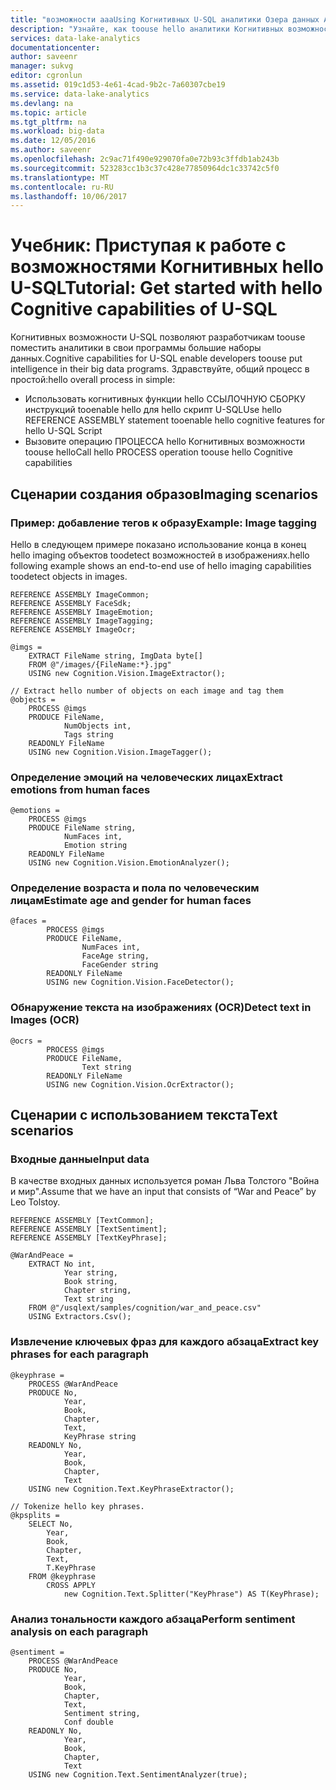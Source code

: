 ```yaml
---
title: "возможности aaaUsing Когнитивных U-SQL аналитики Озера данных Azure | Документы Microsoft"
description: "Узнайте, как toouse hello аналитики Когнитивных возможностей в U-SQL"
services: data-lake-analytics
documentationcenter: 
author: saveenr
manager: sukvg
editor: cgronlun
ms.assetid: 019c1d53-4e61-4cad-9b2c-7a60307cbe19
ms.service: data-lake-analytics
ms.devlang: na
ms.topic: article
ms.tgt_pltfrm: na
ms.workload: big-data
ms.date: 12/05/2016
ms.author: saveenr
ms.openlocfilehash: 2c9ac71f490e929070fa0e72b93c3ffdb1ab243b
ms.sourcegitcommit: 523283cc1b3c37c428e77850964dc1c33742c5f0
ms.translationtype: MT
ms.contentlocale: ru-RU
ms.lasthandoff: 10/06/2017
---
```

# <a name="tutorial-get-started-with-hello-cognitive-capabilities-of-u-sql"></a><span data-ttu-id="89c9e-103">Учебник: Приступая к работе с возможностями Когнитивных hello U-SQL</span><span class="sxs-lookup"><span data-stu-id="89c9e-103">Tutorial: Get started with hello Cognitive capabilities of U-SQL</span></span>

<span data-ttu-id="89c9e-104">Когнитивных возможности U-SQL позволяют разработчикам toouse поместить аналитики в свои программы большие наборы данных.</span><span class="sxs-lookup"><span data-stu-id="89c9e-104">Cognitive capabilities for U-SQL enable developers toouse put intelligence in their big data programs.</span></span> <span data-ttu-id="89c9e-105">Здравствуйте, общий процесс в простой:</span><span class="sxs-lookup"><span data-stu-id="89c9e-105">hello overall process in simple:</span></span>

* <span data-ttu-id="89c9e-106">Использовать когнитивных функции hello ССЫЛОЧНУЮ СБОРКУ инструкций tooenable hello для hello скрипт U-SQL</span><span class="sxs-lookup"><span data-stu-id="89c9e-106">Use hello REFERENCE ASSEMBLY statement tooenable hello cognitive features for hello U-SQL Script</span></span>
* <span data-ttu-id="89c9e-107">Вызовите операцию ПРОЦЕССА hello Когнитивных возможности toouse hello</span><span class="sxs-lookup"><span data-stu-id="89c9e-107">Call hello PROCESS operation toouse hello Cognitive capabilities</span></span> 

## <a name="imaging-scenarios"></a><span data-ttu-id="89c9e-108">Сценарии создания образов</span><span class="sxs-lookup"><span data-stu-id="89c9e-108">Imaging scenarios</span></span>

### <a name="example-image-tagging"></a><span data-ttu-id="89c9e-109">Пример: добавление тегов к образу</span><span class="sxs-lookup"><span data-stu-id="89c9e-109">Example: Image tagging</span></span>

<span data-ttu-id="89c9e-110">Hello в следующем примере показано использование конца в конец hello imaging объектов toodetect возможностей в изображениях.</span><span class="sxs-lookup"><span data-stu-id="89c9e-110">hello following example shows an end-to-end use of hello imaging capabilities toodetect objects in images.</span></span>

    REFERENCE ASSEMBLY ImageCommon;
    REFERENCE ASSEMBLY FaceSdk;
    REFERENCE ASSEMBLY ImageEmotion;
    REFERENCE ASSEMBLY ImageTagging;
    REFERENCE ASSEMBLY ImageOcr;

    @imgs =
        EXTRACT FileName string, ImgData byte[]
        FROM @"/images/{FileName:*}.jpg"
        USING new Cognition.Vision.ImageExtractor();

    // Extract hello number of objects on each image and tag them 
    @objects =
        PROCESS @imgs 
        PRODUCE FileName,
                NumObjects int,
                Tags string
        READONLY FileName
        USING new Cognition.Vision.ImageTagger();


### <a name="extract-emotions-from-human-faces"></a><span data-ttu-id="89c9e-111">Определение эмоций на человеческих лицах</span><span class="sxs-lookup"><span data-stu-id="89c9e-111">Extract emotions from human faces</span></span> 

    @emotions =
        PROCESS @imgs
        PRODUCE FileName string,
                NumFaces int,
                Emotion string
        READONLY FileName
        USING new Cognition.Vision.EmotionAnalyzer();

### <a name="estimate-age-and-gender-for-human-faces"></a><span data-ttu-id="89c9e-112">Определение возраста и пола по человеческим лицам</span><span class="sxs-lookup"><span data-stu-id="89c9e-112">Estimate age and gender for human faces</span></span>

    @faces = 
            PROCESS @imgs
            PRODUCE FileName,
                    NumFaces int,
                    FaceAge string,
                    FaceGender string
            READONLY FileName
            USING new Cognition.Vision.FaceDetector();

### <a name="detect-text-in-images-ocr"></a><span data-ttu-id="89c9e-113">Обнаружение текста на изображениях (OCR)</span><span class="sxs-lookup"><span data-stu-id="89c9e-113">Detect text in Images (OCR)</span></span>

    @ocrs =
            PROCESS @imgs
            PRODUCE FileName,
                    Text string
            READONLY FileName
            USING new Cognition.Vision.OcrExtractor();

## <a name="text-scenarios"></a><span data-ttu-id="89c9e-114">Сценарии с использованием текста</span><span class="sxs-lookup"><span data-stu-id="89c9e-114">Text scenarios</span></span>

### <a name="input-data"></a><span data-ttu-id="89c9e-115">Входные данные</span><span class="sxs-lookup"><span data-stu-id="89c9e-115">Input data</span></span>

<span data-ttu-id="89c9e-116">В качестве входных данных используется роман Льва Толстого "Война и мир".</span><span class="sxs-lookup"><span data-stu-id="89c9e-116">Assume that we have an input that consists of “War and Peace” by Leo Tolstoy.</span></span>

    REFERENCE ASSEMBLY [TextCommon];
    REFERENCE ASSEMBLY [TextSentiment];
    REFERENCE ASSEMBLY [TextKeyPhrase];

    @WarAndPeace =
        EXTRACT No int,
                Year string,
                Book string,
                Chapter string,
                Text string
        FROM @"/usqlext/samples/cognition/war_and_peace.csv"
        USING Extractors.Csv();

### <a name="extract-key-phrases-for-each-paragraph"></a><span data-ttu-id="89c9e-117">Извлечение ключевых фраз для каждого абзаца</span><span class="sxs-lookup"><span data-stu-id="89c9e-117">Extract key phrases for each paragraph</span></span>

    @keyphrase =
        PROCESS @WarAndPeace
        PRODUCE No,
                Year,
                Book,
                Chapter,
                Text,
                KeyPhrase string
        READONLY No,
                Year,
                Book,
                Chapter,
                Text
        USING new Cognition.Text.KeyPhraseExtractor();

    // Tokenize hello key phrases.
    @kpsplits =
        SELECT No,
            Year,
            Book,
            Chapter,
            Text,
            T.KeyPhrase
        FROM @keyphrase
            CROSS APPLY
                new Cognition.Text.Splitter("KeyPhrase") AS T(KeyPhrase);
    
### <a name="perform-sentiment-analysis-on-each-paragraph"></a><span data-ttu-id="89c9e-118">Анализ тональности каждого абзаца</span><span class="sxs-lookup"><span data-stu-id="89c9e-118">Perform sentiment analysis on each paragraph</span></span>

    @sentiment =
        PROCESS @WarAndPeace
        PRODUCE No,
                Year,
                Book,
                Chapter,
                Text,
                Sentiment string,
                Conf double
        READONLY No,
                Year,
                Book,
                Chapter,
                Text
        USING new Cognition.Text.SentimentAnalyzer(true);

